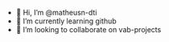 - 👋 Hi, I’m @matheusn-dti
- 🌱 I’m currently learning github
- 💞️ I’m looking to collaborate on vab-projects

<!---
matheusn-dti/matheusn-dti is a ✨ special ✨ repository because its `README.md` (this file) appears on your GitHub profile.
You can click the Preview link to take a look at your changes.
--->
